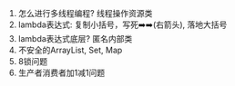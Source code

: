 1. 怎么进行多线程编程?  线程操作资源类
2. lambda表达式: 复制小括号，写死➡️➡️(右箭头), 落地大括号
3. lambda表达式底层? 匿名内部类
4. 不安全的ArrayList, Set, Map
5. 8锁问题
6. 生产者消费者加1减1问题
